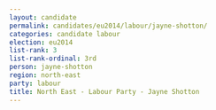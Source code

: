 ```yaml
---
layout: candidate
permalink: candidates/eu2014/labour/jayne-shotton/
categories: candidate labour
election: eu2014
list-rank: 3
list-rank-ordinal: 3rd
person: jayne-shotton
region: north-east
party: labour
title: North East - Labour Party - Jayne Shotton
---
```

